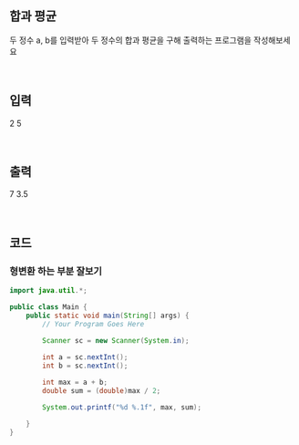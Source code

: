 ## 합과 평균

두 정수 a, b를 입력받아 두 정수의 합과 평균을 구해 출력하는 프로그램을 작성해보세요

<br/>

## 입력

2 5

<br/>


## 출력

7 3.5

<br/>

## 코드 

### 형변환 하는 부분 잘보기

```java
import java.util.*;

public class Main {
    public static void main(String[] args) {
        // Your Program Goes Here

        Scanner sc = new Scanner(System.in);
        
        int a = sc.nextInt();
        int b = sc.nextInt();

        int max = a + b;
        double sum = (double)max / 2;

        System.out.printf("%d %.1f", max, sum);

    }
}
```